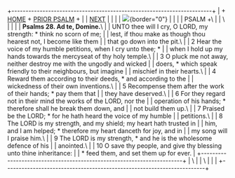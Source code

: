 +-----------------------------------------------------------------------+
| \+ [HOME](../index.html) + [PRIOR PSALM](Ps27.html) +                 |
| [NEXT](Ps29.html)                                                     |
|                                                                       |
| ![](http://stats.superstats.com/b/ss/DAVIDMCMANNES/1){border="0"}     |
|                                                                       |
| PSALM +\                                                              |
| \                                                                     |
|                                                                       |
| **Psalms 28. Ad te, Domine.**\                                        |
| UNTO thee will I cry, O LORD, my strength: \* think no scorn of me;   |
| lest, if thou make as though thou hearest not, I become like them     |
| that go down into the pit.\                                           |
| 2 Hear the voice of my humble petitions, when I cry unto thee; \*     |
| when I hold up my hands towards the mercyseat of thy holy temple.\    |
| 3 O pluck me not away, neither destroy me with the ungodly and wicked |
| doers, \* which speak friendly to their neighbours, but imagine       |
| mischief in their hearts.\                                            |
| 4 Reward them according to their deeds, \* and according to the       |
| wickedness of their own inventions.\                                  |
| 5 Recompense them after the work of their hands; \* pay them that     |
| they have deserved.\                                                  |
| 6 For they regard not in their mind the works of the LORD, nor the    |
| operation of his hands; \* therefore shall he break them down, and    |
| not build them up.\                                                   |
| 7 Praised be the LORD; \* for he hath heard the voice of my humble    |
| petitions.\                                                           |
| 8 The LORD is my strength, and my shield; my heart hath trusted in    |
| him, and I am helped; \* therefore my heart danceth for joy, and in   |
| my song will I praise him.\                                           |
| 9 The LORD is my strength, \* and he is the wholesome defence of his  |
| anointed.\                                                            |
| 10 O save thy people, and give thy blessing unto thine inheritance:   |
| \* feed them, and set them up for ever.                               |
+-----------------------------------------------------------------------+
| \                                                                     |
| \                                                                     |
| [](http://www.episcopalnet.org/DBS/DOR.html)                          |
+-----------------------------------------------------------------------+
